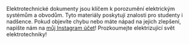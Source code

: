 Elektrotechnické dokumenty jsou klíčem k porozumění elektrickým systémům a obvodům. Tyto materiály poskytují znalosti pro studenty i nadšence. Pokud objevíte chybu nebo máte nápad na jejich zlepšení, napište nám na [můj Instagram účet](https://www.instagram.com/volodymyr.ahafonov/)! Prozkoumejte elektrizující svět elektrotechniky!